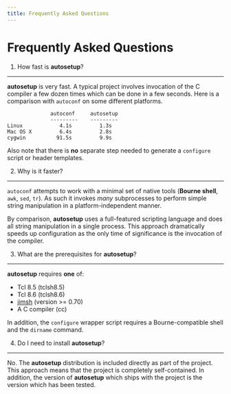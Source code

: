 ```yaml
---
title: Frequently Asked Questions
---
```


Frequently Asked Questions
==========================

1. How fast is **autosetup**?
---------------------------

**autosetup** is very fast. A typical project involves invocation of
the C compiler a few dozen times which can be done in a few seconds.
Here is a comparison with `autoconf` on some different platforms.

~~~~~~~~~~~~
              autoconf     autosetup
              ---------    ---------
Linux            4.1s         1.3s
Mac OS X         6.4s         2.8s
cygwin          91.5s         9.9s
~~~~~~~~~~~~

Also note that there is **no** separate step needed to generate
a `configure` script or header templates.

2. Why is it faster?
--------------------

`autoconf` attempts to work with a minimal set of native tools
(**Bourne shell**, `awk`, `sed`, `tr`).  As such it invokes *many*
subprocesses to perform simple string manipulation in a
platform-independent manner.

By comparison, **autosetup** uses a full-featured scripting language and does
all string manipulation in a single process. This approach dramatically speeds
up configuration as the only time of significance is the invocation of the compiler.


3. What are the prerequisites for **autosetup**?
----------------------------------------------

**autosetup** requires **one** of:

* Tcl 8.5 (tclsh8.5)
* Tcl 8.6 (tclsh8.6)
* [jimsh](http://jim.tcl.tk/) (version >= 0.70)
* A C compiler (cc)

In addition, the `configure` wrapper script requires a Bourne-compatible
shell and the `dirname` command.

4. Do I need to install **autosetup**?
------------------------------------

No. The **autosetup** distribution is included directly as part of the
project. This approach means that the project is completely self-contained.
In addition, the version of **autosetup** which ships with the project
is the version which has been tested.
